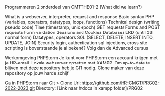 Programmeren 2 onderdeel van CMTTHE01-2 (What did we learn?)

What is a webserver, interpreter, request and response
Basic syntax PHP (variables, operators, datatypes, loops, functions)
Technical design (writing pseudo code)
Time (timestamp, unix epoch)
GET requests
Forms and POST requests
Form validation
Sessions and Cookies
Databases
ERD (until 3th normal form)
Datatypes, operators
SQL (SELECT, DELETE, INSERT INTO, UPDATE, JOIN)
Security
login, authentication
sql injections, cross site scripting
Is bovenstaande je al bekend? Volg dan de Advanced cursus

Werkomgeving
PHPStorm Je kunt voor PHPStorm een account krijgen met je HR-email.
Lokale webserver opzetten met XAMPP.
Om up-to-date te blijven met deze repository heb je GIT nodig.
Clone maken van deze repository op jouw harde schijf

Ga in PHPStorm naar Git > Clone
Url: https://github.com/HR-CMGT/PRG02-2022-2023.git
Directory: [Link naar htdocs in xampp folder]/PRG02
